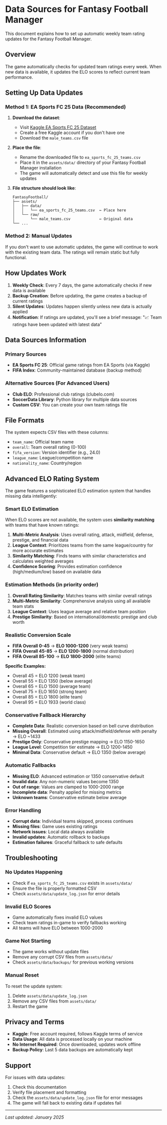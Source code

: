 # Data Sources for Fantasy Football Manager

This document explains how to set up automatic weekly team rating updates for the Fantasy Football Manager.

## Overview

The game automatically checks for updated team ratings every week. When new data is available, it updates the ELO scores to reflect current team performance.

## Setting Up Data Updates

### Method 1: EA Sports FC 25 Data (Recommended)

1. **Download the dataset**:
   - Visit [Kaggle EA Sports FC 25 Dataset](https://www.kaggle.com/datasets/nyagami/ea-sports-fc-25-database-ratings-and-stats)
   - Create a free Kaggle account if you don't have one
   - Download the `male_teams.csv` file

2. **Place the file**:
   - Rename the downloaded file to `ea_sports_fc_25_teams.csv`
   - Place it in the `assets/data/` directory of your Fantasy Football Manager installation
   - The game will automatically detect and use this file for weekly updates

3. **File structure should look like**:
   ```
   FantasyFootball/
   ├── assets/
   │   ├── data/
   │   │   └── ea_sports_fc_25_teams.csv  ← Place here
   │   └── raw/
   │       └── male_teams.csv             ← Original data
   └── ...
   ```

### Method 2: Manual Updates

If you don't want to use automatic updates, the game will continue to work with the existing team data. The ratings will remain static but fully functional.

## How Updates Work

1. **Weekly Check**: Every 7 days, the game automatically checks if new data is available
2. **Backup Creation**: Before updating, the game creates a backup of current ratings
3. **Silent Updates**: Updates happen silently unless new data is actually applied
4. **Notification**: If ratings are updated, you'll see a brief message: "📈 Team ratings have been updated with latest data"

## Data Sources Information

### Primary Sources
- **EA Sports FC 25**: Official game ratings from EA Sports (via Kaggle)
- **FIFA Index**: Community-maintained database (backup method)

### Alternative Sources (For Advanced Users)
- **Club ELO**: Professional club ratings (clubelo.com)
- **SoccerData Library**: Python library for multiple data sources
- **Custom CSV**: You can create your own team ratings file

## File Formats

The system expects CSV files with these columns:
- `team_name`: Official team name
- `overall`: Team overall rating (0-100)
- `fifa_version`: Version identifier (e.g., 24.0)
- `league_name`: League/competition name
- `nationality_name`: Country/region

## Advanced ELO Rating System

The game features a sophisticated ELO estimation system that handles missing data intelligently:

### Smart ELO Estimation
When ELO scores are not available, the system uses **similarity matching** with teams that have known ratings:

1. **Multi-Metric Analysis**: Uses overall rating, attack, midfield, defense, prestige, and financial data
2. **League Context**: Prioritizes teams from the same league/country for more accurate estimates
3. **Similarity Matching**: Finds teams with similar characteristics and calculates weighted averages
4. **Confidence Scoring**: Provides estimation confidence (high/medium/low) based on available data

### Estimation Methods (in priority order)
1. **Overall Rating Similarity**: Matches teams with similar overall ratings
2. **Multi-Metric Similarity**: Comprehensive analysis using all available team stats
3. **League Context**: Uses league average and relative team position
4. **Prestige Similarity**: Based on international/domestic prestige and club worth

### Realistic Conversion Scale
- **FIFA Overall 0-45** → **ELO 1000-1200** (very weak teams)
- **FIFA Overall 45-85** → **ELO 1200-1800** (normal distribution)
- **FIFA Overall 85-100** → **ELO 1800-2000** (elite teams)

**Specific Examples:**
- Overall 45 = ELO 1200 (weak team)
- Overall 55 = ELO 1350 (below average)
- Overall 65 = ELO 1500 (average team)
- Overall 75 = ELO 1650 (strong team)
- Overall 85 = ELO 1800 (elite team)
- Overall 95 = ELO 1933 (world class)

### Conservative Fallback Hierarchy
- **Complete Data**: Realistic conversion based on bell curve distribution
- **Missing Overall**: Estimated using attack/midfield/defense with penalty → ELO ~1433
- **Prestige Only**: Conservative prestige mapping → ELO 1150-1650
- **League Level**: Competition tier estimate → ELO 1200-1450
- **Minimal Data**: Conservative default → ELO 1350 (below average)

### Automatic Fallbacks
- **Missing ELO**: Advanced estimation or 1350 conservative default
- **Invalid data**: Any non-numeric values become 1350
- **Out of range**: Values are clamped to 1000-2000 range
- **Incomplete data**: Penalty applied for missing metrics
- **Unknown teams**: Conservative estimate below average

### Error Handling
- **Corrupt data**: Individual teams skipped, process continues
- **Missing files**: Game uses existing ratings
- **Network issues**: Local data always available
- **Invalid updates**: Automatic rollback to backups
- **Estimation failures**: Graceful fallback to safe defaults

## Troubleshooting

### No Updates Happening
- Check if `ea_sports_fc_25_teams.csv` exists in `assets/data/`
- Ensure the file is properly formatted CSV
- Check `assets/data/update_log.json` for error details

### Invalid ELO Scores
- Game automatically fixes invalid ELO values
- Check team ratings in-game to verify fallbacks working
- All teams will have ELO between 1000-2000

### Game Not Starting
- The game works without update files
- Remove any corrupt CSV files from `assets/data/`
- Check `assets/data/backups/` for previous working versions

### Manual Reset
To reset the update system:
1. Delete `assets/data/update_log.json`
2. Remove any CSV files from `assets/data/`
3. Restart the game

## Privacy and Terms

- **Kaggle**: Free account required, follows Kaggle terms of service
- **Data Usage**: All data is processed locally on your machine
- **No Internet Required**: Once downloaded, updates work offline
- **Backup Policy**: Last 5 data backups are automatically kept

## Support

For issues with data updates:
1. Check this documentation
2. Verify file placement and formatting
3. Check the `assets/data/update_log.json` file for error messages
4. The game will fall back to existing data if updates fail

---
*Last updated: January 2025*